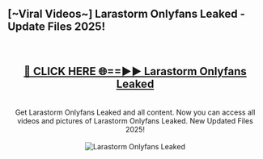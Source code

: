 <h2>[~Viral Videos~] Larastorm Onlyfans Leaked - Update Files 2025!</h2>
<br>
<div align="center">
<h2><a href="https://betterlinks.top/A2PfLJ" rel="nofollow">🔴 CLICK HERE 🌐==►► Larastorm Onlyfans Leaked</a></h2>
<br>
Get Larastorm Onlyfans Leaked and all content. Now you can access all videos and pictures of Larastorm Onlyfans Leaked. New Updated Files 2025!
<br>
<br>
<a href="https://betterlinks.top/A2PfLJ" rel="nofollow" data-target="animated-image.originalLink"><img src="https://i.ibb.co.com/WyWwxjT/player-gif2.gif" alt="Larastorm Onlyfans Leaked" style="max-width: 100%; display: inline-block;" data-target="animated-image.originalImage"></a>
</div>
<br>
